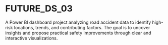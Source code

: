 # FUTURE_DS_03
A Power BI dashboard project analyzing road accident data to identify high-risk locations, trends, and contributing factors. The goal is to uncover insights and propose practical safety improvements through clear and interactive visualizations.

